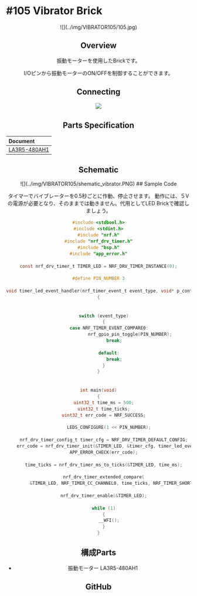# #105 Vibrator Brick

<center>![](../img/VIBRATOR105/105.jpg)
<!--COLORME-->

## Overview
振動モーターを使用したBrickです。

I/Oピンから振動モーターのON/OFFを制御することができます。

## Connecting

![](/img/100_analog/connect/105_vibrator_connect.jpg)

## Parts Specification
| Document |
|:--|
| [LA3R5-480AH1](http://akizukidenshi.com/catalog/g/gP-06744/) |

## Schematic
<center>![](../img/VIBRATOR105/shematic_vibrator.PNG)
## Sample Code

タイマーでバイブレーターを0.5秒ごとに作動、停止させます。
動作には、５Vの電源が必要となり、そのままでは動きません。代用としてLED Brickで確認しましょう。


```c
#include <stdbool.h>
#include <stdint.h>
#include "nrf.h"
#include "nrf_drv_timer.h"
#include "bsp.h"
#include "app_error.h"

const nrf_drv_timer_t TIMER_LED = NRF_DRV_TIMER_INSTANCE(0);

#define PIN_NUMBER 3

void timer_led_event_handler(nrf_timer_event_t event_type, void* p_context)
{


    switch (event_type)
    {
        case NRF_TIMER_EVENT_COMPARE0:
						nrf_gpio_pin_toggle(PIN_NUMBER);
            break;

        default:
            break;
    }
}


int main(void)
{
    uint32_t time_ms = 500;
    uint32_t time_ticks;
    uint32_t err_code = NRF_SUCCESS;

		LEDS_CONFIGURE(1 << PIN_NUMBER);

    nrf_drv_timer_config_t timer_cfg = NRF_DRV_TIMER_DEFAULT_CONFIG;
    err_code = nrf_drv_timer_init(&TIMER_LED, &timer_cfg, timer_led_event_handler);
    APP_ERROR_CHECK(err_code);

    time_ticks = nrf_drv_timer_ms_to_ticks(&TIMER_LED, time_ms);

    nrf_drv_timer_extended_compare(
         &TIMER_LED, NRF_TIMER_CC_CHANNEL0, time_ticks, NRF_TIMER_SHORT_COMPARE0_CLEAR_MASK, true);

    nrf_drv_timer_enable(&TIMER_LED);

    while (1)
    {
        __WFI();
    }
}

```


## 構成Parts
- 振動モーター LA3R5-480AH1

## GitHub
